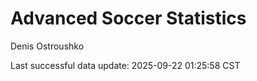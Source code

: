 # Advanced Soccer Statistics
Denis Ostroushko

<!-- gfm -->

Last successful data update: 2025-09-22 01:25:58 CST
